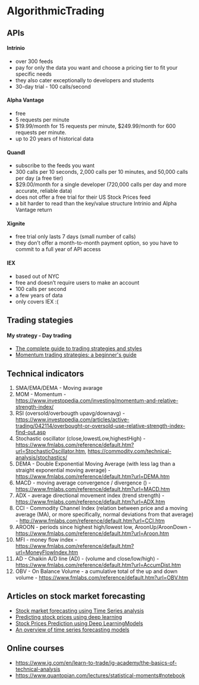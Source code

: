 # AlgorithmicTrading

## APIs

#### Intrinio
- over 300 feeds
- pay for only the data you want and choose a pricing tier to fit your specific needs
- they also cater exceptionally to developers and students
- 30-day trial - 100 calls/second

#### Alpha Vantage
- free
- 5 requests per minute
- $19.99/month for 15 requests per minute, $249.99/month for 600 requests per minute.
- up to 20 years of historical data

#### Quandl
- subscribe to the feeds you want
- 300 calls per 10 seconds, 2,000 calls per 10 minutes, and 50,000 calls per day (a free tier)
- $29.00/month for a single developer (720,000 calls per day and more accurate, reliable data)
- does not offer a free trial for their US Stock Prices feed
- a bit harder to read than the key/value structure Intrinio and Alpha Vantage return

#### Xignite
- free trial only lasts 7 days (small number of calls)
- they don’t offer a month-to-month payment option, so you have to commit to a full year of API access

#### IEX
- based out of NYC
- free and doesn’t require users to make an account
- 100 calls per second
- a few years of data 
- only covers IEX :(

## Trading stategies

#### My strategy - Day trading 

* [The complete guide to trading strategies and styles](https://www.ig.com/en/trading-strategies/the-complete-guide-to-trading-strategies-and-styles-190709)
* [Momentum trading strategies: a beginner's guide](https://www.ig.com/en/trading-strategies/momentum-trading-strategies--a-beginners-guide-190905#RSI)

## Technical indicators

1) SMA/EMA/DEMA - Moving avarage
2) MOM - Momentum - https://www.investopedia.com/investing/momentum-and-relative-strength-index/
3) RSI (oversold/overbougth upavg/downavg) - https://www.investopedia.com/articles/active-trading/042114/overbought-or-oversold-use-relative-strength-index-find-out.asp
4) Stochastic oscillator (close,lowestLow,highestHigh) - https://www.fmlabs.com/reference/default.htm?url=StochasticOscillator.htm, https://commodity.com/technical-analysis/stochastics/
5) DEMA - Double Exponential Moving Average (with less lag than a straight exponential moving average) - https://www.fmlabs.com/reference/default.htm?url=DEMA.htm
6) MACD - moving average convergence / divergence () - https://www.fmlabs.com/reference/default.htm?url=MACD.htm
7) ADX - average directional movement index (trend strength) - https://www.fmlabs.com/reference/default.htm?url=ADX.htm
8) CCI - Commodity Channel Index (relation between price and a moving average (MA), or more specifically, normal deviations from that average) - http://www.fmlabs.com/reference/default.htm?url=CCI.htm
9) AROON - periods since highest high/lowest low, AroonUp/AroonDown - https://www.fmlabs.com/reference/default.htm?url=Aroon.htm
10) MFI - money flow index - https://www.fmlabs.com/reference/default.htm?url=MoneyFlowIndex.htm
11) AD -  Chaikin A/D line (AD) - (volume and close/low/high) - https://www.fmlabs.com/reference/default.htm?url=AccumDist.htm
12) OBV - On Balance Volume - a cumulative total of the up and down volume - https://www.fmlabs.com/reference/default.htm?url=OBV.htm

## Articles on stock market forecasting

* [Stock market forecasting using Time Series analysis](https://towardsdatascience.com/stock-market-forecasting-using-time-series-c3d21f2dd37f)
* [Predicting stock prices using deep learning](https://towardsdatascience.com/getting-rich-quick-with-machine-learning-and-stock-market-predictions-696802da94fe)
* [Stock Prices Prediction using Deep LearningModels](https://arxiv.org/pdf/1909.12227.pdf)
* [An overview of time series forecasting models](https://towardsdatascience.com/an-overview-of-time-series-forecasting-models-a2fa7a358fcb)

## Online courses

- https://www.ig.com/en/learn-to-trade/ig-academy/the-basics-of-technical-analysis
- https://www.quantopian.com/lectures/statistical-moments#notebook


